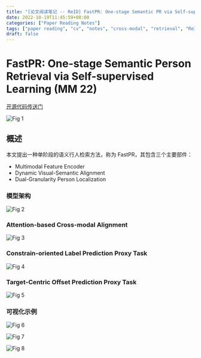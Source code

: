 ```yaml
---
title: "[论文阅读笔记 -- ReID] FastPR: One-stage Semantic PR via Self-supervised Learning (MM 22)"
date: 2022-10-19T11:45:59+08:00
categories: ["Paper Reading Notes"]
tags: ["paper reading", "cv", "notes", "cross-modal", "retrieval", "ReID"]
draft: false
---
```


# FastPR: One-stage Semantic Person Retrieval via Self-supervised Learning (MM 22)

[开源代码传送门](https://github.com/Sunmeng1997/FastPR)

![Fig 1](/images/2022/PRN286/1.png)

## 概述

本文提出一种单阶段的语义行人检索方法，称为 FastPR，其包含三个主要部件：  
+ Multimodal Feature Encoder
+ Dynamic Visual-Semantic Alignment
+ Dual-Granularity Person Localization

### 模型架构

![Fig 2](/images/2022/PRN286/2.png)

### Attention-based Cross-modal Alignment

![Fig 3](/images/2022/PRN286/3.png)

### Constrain-oriented Label Prediction Proxy Task

![Fig 4](/images/2022/PRN286/4.png)

### Target-Centric Offset Prediction Proxy Task

![Fig 5](/images/2022/PRN286/5.png)

### 可视化示例

![Fig 6](/images/2022/PRN286/6.png)

![Fig 7](/images/2022/PRN286/7.png)

![Fig 8](/images/2022/PRN286/8.png)
